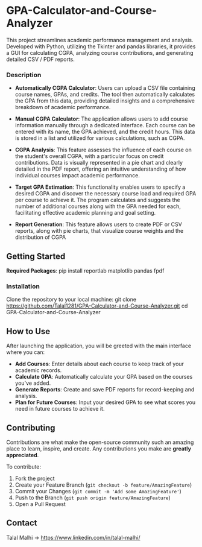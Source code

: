 # GPA-Calculator-and-Course-Analyzer

This project streamlines academic performance management and analysis. Developed with Python, utilizing the Tkinter and pandas libraries, it provides a GUI for calculating CGPA, analyzing course contributions, and generating detailed CSV / PDF reports.


### Description

- **Automatically CGPA Calculator**: Users can upload a CSV file containing course names, GPAs, and credits. The tool then automatically calculates the GPA from this data, providing detailed insights and a comprehensive breakdown of academic performance.
 
- **Manual CGPA Calculator**: The application allows users to add course information manually through a dedicated interface. Each course can be entered with its name, the GPA achieved, and the credit hours. This data is stored in a list and utilized for various calculations, such as CGPA.
  
- **CGPA Analysis**: This feature assesses the influence of each course on the student's overall CGPA, with a particular focus on credit contributions. Data is visually represented in a pie chart and clearly detailed in the PDF report, offering an intuitive understanding of how individual courses impact academic performance.
  
- **Target GPA Estimation**: This functionality enables users to specify a desired CGPA and discover the necessary course load and required GPA per course to achieve it. The program calculates and suggests the number of additional courses along with the GPA needed for each, facilitating effective academic planning and goal setting.
  
- **Report Generation**: This feature allows users to create PDF or CSV reports, along with pie charts, that visualize course weights and the distribution of CGPA

## Getting Started

**Required Packages**: pip install reportlab matplotlib pandas fpdf

### Installation
Clone the repository to your local machine: git clone https://github.com/Talal1281/GPA-Calculator-and-Course-Analyzer.git cd GPA-Calculator-and-Course-Analyzer


## How to Use
After launching the application, you will be greeted with the main interface where you can:
- **Add Courses**: Enter details about each course to keep track of your academic records.
- **Calculate GPA**: Automatically calculate your GPA based on the courses you've added.
- **Generate Reports**: Create and save PDF reports for record-keeping and analysis.
- **Plan for Future Courses**: Input your desired GPA to see what scores you need in future courses to achieve it.

## Contributing
Contributions are what make the open-source community such an amazing place to learn, inspire, and create. Any contributions you make are **greatly appreciated**.

To contribute:
1. Fork the project
2. Create your Feature Branch (`git checkout -b feature/AmazingFeature`)
3. Commit your Changes (`git commit -m 'Add some AmazingFeature'`)
4. Push to the Branch (`git push origin feature/AmazingFeature`)
5. Open a Pull Request

## Contact
Talal Malhi -> https://www.linkedin.com/in/talal-malhi/
